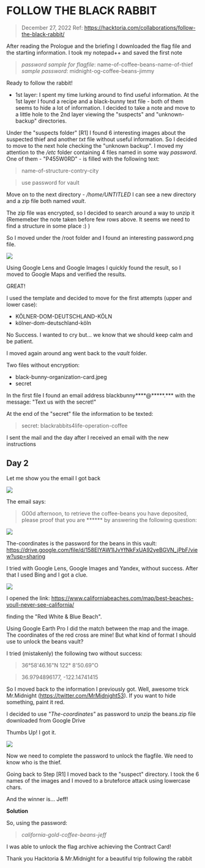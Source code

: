 # FOLLOW THE BLACK RABBIT
>December 27, 2022
Ref: https://hacktoria.com/collaborations/follow-the-black-rabbit/

After reading the Prologue and the briefing I downloaded the flag file and the starting information.
I took my notepad++ and saved the first note

> *password sample for flagfile*: name-of-coffee-beans-name-of-thief
> *sample password*: midnight-og-coffee-beans-jimmy

Ready to follow the rabbit!

* 1st layer: I spent my time lurking around to find useful information. At the 1st layer I found a recipe and a black-bunny text file - both of them seems to hide a lot of information. I decided to take a note and move to a little hole to the 2nd layer viewing the "suspects" and "unknown-backup" directories.

Under the "suspects folder" [R1] I found 6 interesting images about the suspected thief and another *txt* file without useful information. So I decided to move to the next hole checking the "unknown backup". 
I moved my attention to the */etc* folder containing 4 files named in some way *password*. One of them - "P455W0RD" - is filled with the following text:

> name-of-structure-contry-city

> use password for vault

Move on to the next directory - */home/UNTITLED*
I can see a new directory and a zip file both named *vault*. 

The zip file was encrypted, so I decided to search around a way to unzip it (Rememeber the note taken before few rows above. It seems we need to find a structure in some place :) )

So I moved under the /root folder and I found an interesting password.png file. 

![](https://user-images.githubusercontent.com/121463483/209887729-cd21599b-0b3d-49fc-bbfb-cc394c46ba56.png)

Using Google Lens and Google Images I quickly found the result, so I moved to Google Maps and verified the results. 

GREAT! 

I used the template and decided to move for the first attempts (upper and lower case):
* KÖLNER-DOM-DEUTSCHLAND-KÖLN
* kölner-dom-deutschland-köln

No Success. I wanted to cry but... we know that we should keep calm and be patient.

I moved again around ang went back to the *vault* folder. 

Two files without encryption:
* black-bunny-organization-card.jpeg
* secret

In the first file I found an email address blackbunny****@*****.\*\*\* with the message: "Text us with the secret!"

At the end of the "secret" file the information to be texted: 
> secret: blackrabbits4life-operation-coffee 

I sent the mail and the day after I received an email with the new instructions

## Day 2

Let me show you the email I got back

![](https://user-images.githubusercontent.com/121463483/209889055-25827328-e75d-48e4-aa5c-179849a5dfba.png)

The email says:

> G00d afternoon,
to retrieve the coffee-beans you have deposited, please proof that you are ****** by answering the following question:

![](https://user-images.githubusercontent.com/121463483/209887646-f13f28af-986d-4031-a18e-22956d92456c.png)

The-coordinates is the password for the beans in this vault: https://drive.google.com/file/d/158EIYAW1IJvYfNkFxUA92yeBGVN_jPbF/view?usp=sharing

I tried with Google Lens, Google Images and Yandex, without success. After that I used Bing and I got a clue.

![](https://user-images.githubusercontent.com/121463483/209888398-db616d06-fece-4453-a6e8-b011351e1bdb.png)

I opened the link: https://www.californiabeaches.com/map/best-beaches-youll-never-see-california/

finding the "Red White & Blue Beach". 

Using Google Earth Pro I did the match between the map and the image. The coordinates of the red cross are mine! But what kind of format I should use to unlock the beans vault?

I tried (mistakenly) the following two without success:
> 36°58'46.16"N 122° 8'50.69"O

> 36.9794896177, -122.14741415

So I moved back to the information I previously got. Well, awesome trick Mr.Midnight (https://twitter.com/MrMidnight53). If you want to hide something, paint it red.

I decided to use *"The-coordinates"* as password to unzip the beans.zip file downloaded from Google Drive

Thumbs Up! I got it. 

![](https://user-images.githubusercontent.com/121463483/209889574-90ce7586-1602-4bb6-8ac0-6df34853321d.png)

Now we need to complete the password to unlock the flagfile. We need to know who is the thief.

Going back to Step [R1] I moved back to the "suspect" directory. I took the 6 names of the images and I moved to a bruteforce attack using lowercase chars.

And the winner is... Jeff!

**Solution**

So, using the password: 

> *california-gold-coffee-beans-jeff* 

I was able to unlock the flag archive achieving the Contract Card!

Thank you Hacktoria & Mr.Midnight for a beautiful trip following the rabbit


